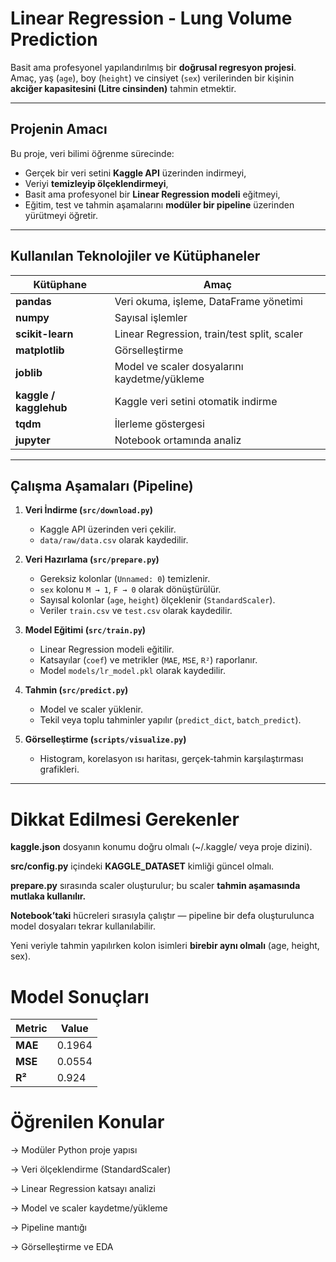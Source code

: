 # Linear Regression - Lung Volume Prediction

Basit ama profesyonel yapılandırılmış bir **doğrusal regresyon projesi**.  
Amaç, yaş (`age`), boy (`height`) ve cinsiyet (`sex`) verilerinden bir kişinin **akciğer kapasitesini (Litre cinsinden)** tahmin etmektir.

---

##  Projenin Amacı
Bu proje, veri bilimi öğrenme sürecinde:
- Gerçek bir veri setini **Kaggle API** üzerinden indirmeyi,  
- Veriyi **temizleyip ölçeklendirmeyi**,  
- Basit ama profesyonel bir **Linear Regression modeli** eğitmeyi,  
- Eğitim, test ve tahmin aşamalarını **modüler bir pipeline** üzerinden yürütmeyi öğretir.

---

##  Kullanılan Teknolojiler ve Kütüphaneler

| Kütüphane | Amaç |
|------------|------|
| **pandas** | Veri okuma, işleme, DataFrame yönetimi |
| **numpy** | Sayısal işlemler |
| **scikit-learn** | Linear Regression, train/test split, scaler |
| **matplotlib** | Görselleştirme |
| **joblib** | Model ve scaler dosyalarını kaydetme/yükleme |
| **kaggle / kagglehub** | Kaggle veri setini otomatik indirme |
| **tqdm** | İlerleme göstergesi |
| **jupyter** | Notebook ortamında analiz |

---

##  Çalışma Aşamaları (Pipeline)

1. **Veri İndirme (`src/download.py`)**
   - Kaggle API üzerinden veri çekilir.
   - `data/raw/data.csv` olarak kaydedilir.

2. **Veri Hazırlama (`src/prepare.py`)**
   - Gereksiz kolonlar (`Unnamed: 0`) temizlenir.
   - `sex` kolonu `M → 1`, `F → 0` olarak dönüştürülür.
   - Sayısal kolonlar (`age`, `height`) ölçeklenir (`StandardScaler`).
   - Veriler `train.csv` ve `test.csv` olarak kaydedilir.

3. **Model Eğitimi (`src/train.py`)**
   - Linear Regression modeli eğitilir.
   - Katsayılar (`coef`) ve metrikler (`MAE`, `MSE`, `R²`) raporlanır.
   - Model `models/lr_model.pkl` olarak kaydedilir.

4. **Tahmin (`src/predict.py`)**
   - Model ve scaler yüklenir.
   - Tekil veya toplu tahminler yapılır (`predict_dict`, `batch_predict`).

5. **Görselleştirme (`scripts/visualize.py`)**
   - Histogram, korelasyon ısı haritası, gerçek-tahmin karşılaştırması grafikleri.

---


# Dikkat Edilmesi Gerekenler

**kaggle.json** dosyanın konumu doğru olmalı (~/.kaggle/ veya proje dizini).

**src/config.py** içindeki **KAGGLE_DATASET** kimliği güncel olmalı.

**prepare.py** sırasında scaler oluşturulur; bu scaler **tahmin aşamasında mutlaka kullanılır.**

**Notebook’taki** hücreleri sırasıyla çalıştır — pipeline bir defa oluşturulunca model dosyaları tekrar kullanılabilir.

Yeni veriyle tahmin yapılırken kolon isimleri **birebir aynı olmalı** (age, height, sex).


# Model Sonuçları

| Metric  | Value  |
| ------- | ------ |
| **MAE** | 0.1964 |
| **MSE** | 0.0554 |
| **R²**  | 0.924  |


# Öğrenilen Konular

-> Modüler Python proje yapısı

-> Veri ölçeklendirme (StandardScaler)

-> Linear Regression katsayı analizi

-> Model ve scaler kaydetme/yükleme

-> Pipeline mantığı

-> Görselleştirme ve EDA


